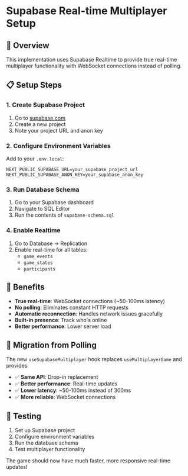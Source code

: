 # Supabase Real-time Multiplayer Setup

## 🚀 Overview

This implementation uses Supabase Realtime to provide true real-time multiplayer functionality with WebSocket connections instead of polling.

## 📋 Setup Steps

### 1. Create Supabase Project

1. Go to [supabase.com](https://supabase.com)
2. Create a new project
3. Note your project URL and anon key

### 2. Configure Environment Variables

Add to your `.env.local`:

```env
NEXT_PUBLIC_SUPABASE_URL=your_supabase_project_url
NEXT_PUBLIC_SUPABASE_ANON_KEY=your_supabase_anon_key
```

### 3. Run Database Schema

1. Go to your Supabase dashboard
2. Navigate to SQL Editor
3. Run the contents of `supabase-schema.sql`

### 4. Enable Realtime

1. Go to Database → Replication
2. Enable real-time for all tables:
   - `game_events`
   - `game_states` 
   - `participants`

## 🎯 Benefits

- **True real-time**: WebSocket connections (~50-100ms latency)
- **No polling**: Eliminates constant HTTP requests
- **Automatic reconnection**: Handles network issues gracefully
- **Built-in presence**: Track who's online
- **Better performance**: Lower server load

## 🔄 Migration from Polling

The new `useSupabaseMultiplayer` hook replaces `useMultiplayerGame` and provides:

- ✅ **Same API**: Drop-in replacement
- ✅ **Better performance**: Real-time updates
- ✅ **Lower latency**: ~50-100ms instead of 300ms
- ✅ **More reliable**: WebSocket connections

## 🧪 Testing

1. Set up Supabase project
2. Configure environment variables
3. Run the database schema
4. Test multiplayer functionality

The game should now have much faster, more responsive real-time updates! 